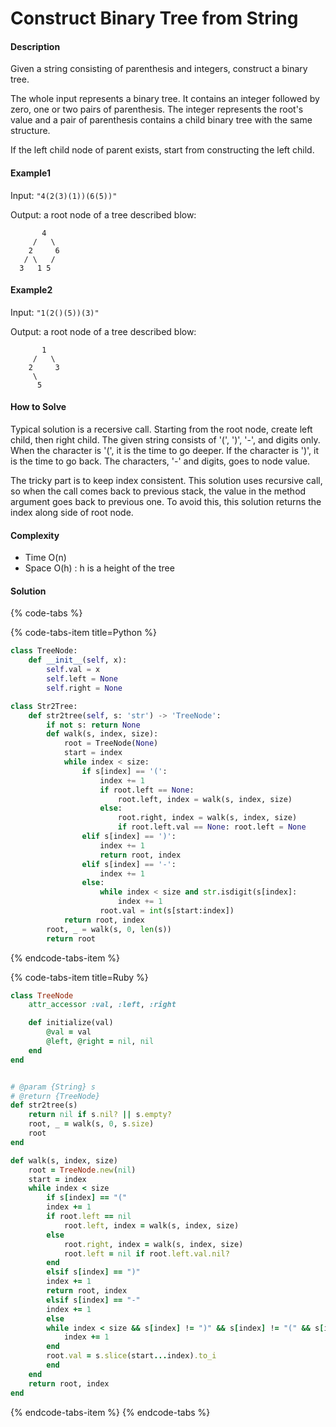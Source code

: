 # Construct Binary Tree from String

#### Description

Given a string consisting of parenthesis and integers,
construct a binary tree.

The whole input represents a binary tree. It contains an integer followed by zero, one or two pairs of parenthesis. The integer represents the root's value and a pair of parenthesis contains a child binary tree with the same structure.

If the left child node of parent exists, start from constructing the left child.

#### Example1

Input: `"4(2(3)(1))(6(5))"`

Output: a root node of a tree described blow:

```
       4
     /   \
    2     6
   / \   / 
  3   1 5   
```

#### Example2

Input: `"1(2()(5))(3)"`

Output: a root node of a tree described blow:

```
       1
     /   \
    2     3
     \
      5
```

#### How to Solve

Typical solution is a recersive call.
Starting from the root node, create left child, then right child.
The given string consists of '(', ')', '-', and digits only.
When the character is '(', it is the time to go deeper.
If the character is ')', it is the time to go back.
The characters, '-' and digits, goes to node value.

The tricky part is to keep index consistent.
This solution uses recursive call, so when the call comes back to previous stack, the value in the method argument goes back to
previous one.
To avoid this, this solution returns the index along side of root node.


#### Complexity

- Time O(n)
- Space O(h) : h is a height of the tree

#### Solution

{% code-tabs %}

{% code-tabs-item title=Python %}
```python
class TreeNode:
    def __init__(self, x):
        self.val = x
        self.left = None
        self.right = None

class Str2Tree:
    def str2tree(self, s: 'str') -> 'TreeNode':
        if not s: return None
        def walk(s, index, size):
            root = TreeNode(None)
            start = index
            while index < size:
                if s[index] == '(':
                    index += 1
                    if root.left == None:
                        root.left, index = walk(s, index, size)
                    else:
                        root.right, index = walk(s, index, size)
                        if root.left.val == None: root.left = None
                elif s[index] == ')':
                    index += 1
                    return root, index
                elif s[index] == '-':
                    index += 1
                else:
                    while index < size and str.isdigit(s[index]:
                        index += 1
                    root.val = int(s[start:index])
            return root, index
        root, _ = walk(s, 0, len(s))
        return root        
```
{% endcode-tabs-item %}

{% code-tabs-item title=Ruby %}
```ruby
class TreeNode
    attr_accessor :val, :left, :right

    def initialize(val)
        @val = val
        @left, @right = nil, nil
    end
end


# @param {String} s
# @return {TreeNode}
def str2tree(s)
    return nil if s.nil? || s.empty?
    root, _ = walk(s, 0, s.size)
    root
end

def walk(s, index, size)
    root = TreeNode.new(nil)
    start = index
    while index < size
        if s[index] == "("
        index += 1
        if root.left == nil
            root.left, index = walk(s, index, size)
        else
            root.right, index = walk(s, index, size)
            root.left = nil if root.left.val.nil?
        end
        elsif s[index] == ")"
        index += 1
        return root, index
        elsif s[index] == "-"
        index += 1
        else
        while index < size && s[index] != ")" && s[index] != "(" && s[index] != "-"
            index += 1
        end
        root.val = s.slice(start...index).to_i
        end
    end
    return root, index
end
```
{% endcode-tabs-item %}
{% endcode-tabs %}